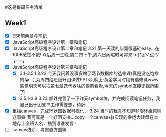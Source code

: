 #这是每周任务清单
## Week1
* [x] ES6前两章与笔记
* [x] JavaScript高级程序设计第一章和笔记
* [x] JavaScript高级程序设计第二章和笔记
3.21 第一天读的毕竟很基础easy...在1006感觉不戳!
     以后周一三晚,周二四下午,周六日闲暇时可常来!
     o(*≧▽≦)ツ┏━┓
* [x] JavaScript高级程序设计第三章和笔记
   * [x] 3.1-3.5.1
   3.22 今天我闲着没事多蹭了两节数据库的选修课(真是没吃饱撑的😭...),为周四给班级开团课做PPT😫,晚上·黄金学习时段有选修课www
   感觉明天可以把第七章迭代器啥的提前看看,今天的symbol直接无视范围了!
   * [x] 3.5.1-3.8
      3.23 额外完善了一下昨天symbol块，并完成阅读笔记任务，我自己出于团支书工作需要想，待肝
* [x] 重拾canvas，完成环状图数据可视化，
3.24 当时的我真不知道非零环绕原则这事😅
我可真是一个好团支书...copy一个canvas+js实现的幸运大转盘在本地存上全班人名，抽到谁谁发言！
* [ ] canvas进阶，考虑直方图等
